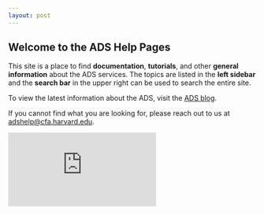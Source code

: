 ```yaml
---
layout: post
---
```


<h2>Welcome to the ADS Help Pages</h2>

<p>This site is a place to find <b>documentation</b>, <b>tutorials</b>, and other <b>general information</b> about the ADS services. The topics are listed in the <b>left sidebar</b> and the <b>search bar</b> in the upper right can be used to search the entire site.</p>

<p>To view the latest information about the ADS, visit the <a href="{{ site.baseurl }}/blog">ADS blog</a>.</p>

<p>If you cannot find what you are looking for, please reach out to us at <a href="mailto:adshelp@cfa.harvard.edu">adshelp@cfa.harvard.edu</a>.

<br>
<div class="scalable scalable-16-9">
  <div class="scalable-content">
    <iframe src="https://www.youtube.com/embed/i7O7ylHLniI" frameborder="0" allow="autoplay; encrypted-media" allowfullscreen></iframe>
  </div>
</div>


